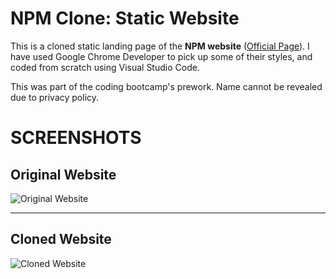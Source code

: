 # NPM Clone: Static Website

This is a cloned static landing page of the **NPM website** ([Official
Page](https://www.npmjs.com/)). I have used Google Chrome Developer to pick up
some of their styles, and coded from scratch using Visual Studio Code. 

This was part of the coding bootcamp's prework. Name cannot be revealed due to privacy policy.

# SCREENSHOTS #

## Original Website ##
![Original Website](/screenshots/original-website.png)
______________________________________________________



## Cloned Website ##
![Cloned Website](/screenshots/cloned-website.png)